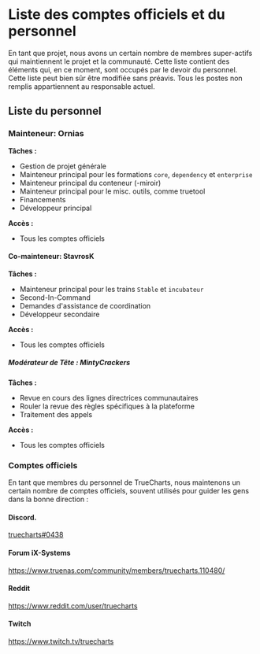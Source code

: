 # Liste des comptes officiels et du personnel

En tant que projet, nous avons un certain nombre de membres super-actifs qui maintiennent le projet et la communauté. Cette liste contient des éléments qui, en ce moment, sont occupés par le devoir du personnel. Cette liste peut bien sûr être modifiée sans préavis. Tous les postes non remplis appartiennent au responsable actuel.

## Liste du personnel

### Mainteneur: Ornias

**Tâches :**

- Gestion de projet générale
- Mainteneur principal pour les formations `core`, `dependency` et `enterprise`
- Mainteneur principal du conteneur (-miroir)
- Mainteneur principal pour le misc. outils, comme truetool
- Financements
- Développeur principal

**Accès :**

- Tous les comptes officiels

#### Co-mainteneur: StavrosK

**Tâches :**

- Mainteneur principal pour les trains `Stable` et `incubateur`
- Second-In-Command
- Demandes d'assistance de coordination
- Développeur secondaire

**Accès :**

- Tous les comptes officiels

##### Modérateur de Tête : MintyCrackers

**Tâches :**

- Revue en cours des lignes directrices communautaires
- Rouler la revue des règles spécifiques à la plateforme
- Traitement des appels

**Accès :**

- Tous les comptes officiels

### Comptes officiels

En tant que membres du personnel de TrueCharts, nous maintenons un certain nombre de comptes officiels, souvent utilisés pour guider les gens dans la bonne direction :

#### Discord.

[truecharts#0438](https://truecharts.org/discord)

#### Forum iX-Systems

https://www.truenas.com/community/members/truecharts.110480/

#### Reddit

https://www.reddit.com/user/truecharts

#### Twitch

https://www.twitch.tv/truecharts

